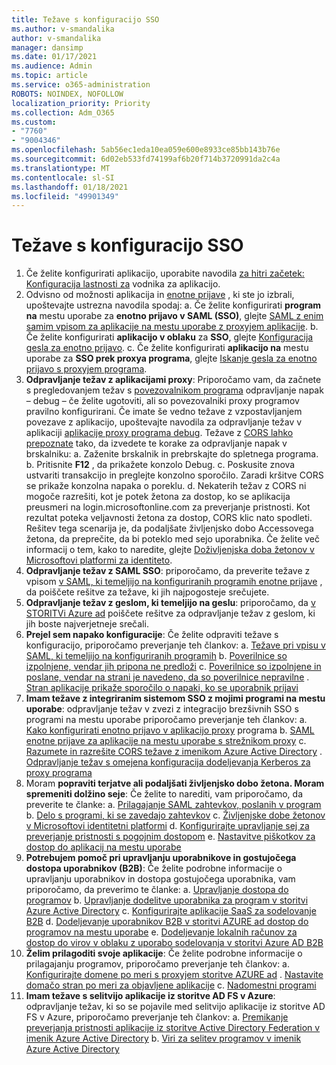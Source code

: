```yaml
---
title: Težave s konfiguracijo SSO
ms.author: v-smandalika
author: v-smandalika
manager: dansimp
ms.date: 01/17/2021
ms.audience: Admin
ms.topic: article
ms.service: o365-administration
ROBOTS: NOINDEX, NOFOLLOW
localization_priority: Priority
ms.collection: Adm_O365
ms.custom:
- "7760"
- "9004346"
ms.openlocfilehash: 5ab56ec1eda10ea059e600e8933ce85bb143b76e
ms.sourcegitcommit: 6d02eb533fd74199af6b20f714b3720991da2c4a
ms.translationtype: MT
ms.contentlocale: sl-SI
ms.lasthandoff: 01/18/2021
ms.locfileid: "49901349"
---
```

# <a name="sso-configuration-issues"></a>Težave s konfiguracijo SSO

1. Če želite konfigurirati aplikacijo, uporabite navodila [za hitri začetek: Konfiguracija lastnosti za](https://docs.microsoft.com/azure/active-directory/manage-apps/add-application-portal-configure) vodnika za aplikacijo.
2. Odvisno od možnosti aplikacija in [enotne prijave](https://docs.microsoft.com/azure/active-directory/manage-apps/sso-options) , ki ste jo izbrali, upoštevajte ustrezna navodila spodaj: a. Če želite konfigurirati **program na** mestu uporabe za **enotno prijavo v SAML (SSO)**, glejte [SAML z enim samim vpisom za aplikacije na mestu uporabe z proxyjem aplikacije](https://docs.microsoft.com/azure/active-directory/manage-apps/application-proxy-configure-single-sign-on-on-premises-apps).
    b. Če želite konfigurirati **aplikacijo v oblaku** za **SSO**, glejte [Konfiguracija gesla za enotno prijavo](https://docs.microsoft.com/azure/active-directory/manage-apps/configure-password-single-sign-on-non-gallery-applications).
    c. Če želite konfigurirati **aplikacijo na** mestu uporabe za **SSO prek proxya programa**, glejte [Iskanje gesla za enotno prijavo s proxyjem programa](https://docs.microsoft.com/azure/active-directory/manage-apps/application-proxy-configure-single-sign-on-password-vaulting).
3. **Odpravljanje težav z aplikacijami proxy**: Priporočamo vam, da začnete s pregledovanjem težav s [povezovalnikom programa](https://docs.microsoft.com/azure/active-directory/manage-apps/application-proxy-debug-connectors) odpravljanje napak – debug – če želite ugotoviti, ali so povezovalniki proxy programov pravilno konfigurirani. Če imate še vedno težave z vzpostavljanjem povezave z aplikacijo, upoštevajte navodila za odpravljanje težav v aplikaciji [aplikacije proxy programa debug](https://docs.microsoft.com/azure/active-directory/manage-apps/application-proxy-debug-apps). Težave z [CORS lahko prepoznate](https://docs.microsoft.com/azure/active-directory/manage-apps/application-proxy-understand-cors-issues#understand-and-identify-cors-issues) tako, da izvedete te korake za odpravljanje napak v brskalniku: a. Zaženite brskalnik in prebrskajte do spletnega programa.
    b. Pritisnite **F12** , da prikažete konzolo Debug.
    c. Poskusite znova ustvariti transakcijo in preglejte konzolno sporočilo. Zaradi kršitve CORS se prikaže konzolna napaka o poreklu.
    d. Nekaterih težav z CORS ni mogoče razrešiti, kot je potek žetona za dostop, ko se aplikacija preusmeri na login.microsoftonline.com za preverjanje pristnosti. Kot rezultat poteka veljavnosti žetona za dostop, CORS klic nato spodleti. Rešitev tega scenarija je, da podaljšate življenjsko dobo Accessovega žetona, da preprečite, da bi poteklo med sejo uporabnika. Če želite več informacij o tem, kako to naredite, glejte [Doživljenjska doba žetonov v Microsoftovi platformi za identiteto](https://docs.microsoft.com/azure/active-directory/develop/active-directory-configurable-token-lifetimes).
4. **Odpravljanje težav z SAML SSO**: priporočamo, da preverite težave z vpisom [v SAML, ki temeljijo na konfiguriranih programih enotne prijave](https://docs.microsoft.com/azure/active-directory/manage-apps/application-sign-in-problem-federated-sso-gallery) , da poiščete rešitve za težave, ki jih najpogosteje srečujete.
5. **Odpravljanje težav z geslom, ki temeljijo na geslu**: priporočamo, da [v STORITVi Azure ad](https://docs.microsoft.com/azure/active-directory/manage-apps/troubleshoot-password-based-sso) poiščete rešitve za odpravljanje težav z geslom, ki jih boste najverjetneje srečali.
6. **Prejel sem napako konfiguracije**: Če želite odpraviti težave s konfiguracijo, priporočamo preverjanje teh člankov: a. [Težave pri vpisu v SAML, ki temeljijo na konfiguriranih programih](https://docs.microsoft.com/azure/active-directory/manage-apps/application-sign-in-problem-federated-sso-gallery) b. [Poverilnice so izpolnjene, vendar jih pripona ne predloži](https://docs.microsoft.com/azure/active-directory/manage-apps/troubleshoot-password-based-sso#credentials-are-filled-in-but-the-extension-does-not-submit-them) c. [Poverilnice so izpolnjene in poslane, vendar na strani je navedeno, da so poverilnice nepravilne](https://docs.microsoft.com/azure/active-directory/manage-apps/troubleshoot-password-based-sso) . [Stran aplikacije prikaže sporočilo o napaki, ko se uporabnik prijavi](https://docs.microsoft.com/azure/active-directory/manage-apps/application-sign-in-problem-application-error)
7. **Imam težave z integriranim sistemom SSO z mojimi programi na mestu uporabe**: odpravljanje težav v zvezi z integracijo brezšivnih SSO s programi na mestu uporabe priporočamo preverjanje teh člankov: a. [Kako konfigurirati enotno prijavo v aplikacijo proxy](https://docs.microsoft.com/azure/active-directory/manage-apps/application-proxy-config-sso-how-to) programa b. [SAML enotne prijave za aplikacije na mestu uporabe s strežnikom proxy](https://docs.microsoft.com/azure/active-directory/manage-apps/application-proxy-configure-single-sign-on-on-premises-apps) c. [Razumete in razrešite CORS težave z imenikom Azure Active Directory](https://docs.microsoft.com/azure/active-directory/manage-apps/application-proxy-understand-cors-issues#solutions-for-application-proxy-cors-issues) . [Odpravljanje težav s omejena konfiguracija dodeljevanja Kerberos za proxy programa](https://docs.microsoft.com/azure/active-directory/manage-apps/application-proxy-back-end-kerberos-constrained-delegation-how-to)
8. Moram **popraviti terjatve ali podaljšati življenjsko dobo žetona. Moram spremeniti dolžino seje**: Če želite to narediti, vam priporočamo, da preverite te članke: a. [Prilagajanje SAML zahtevkov, poslanih v program](https://docs.microsoft.com/azure/active-directory/develop/active-directory-claims-mapping) b. [Delo s programi, ki se zavedajo zahtevkov](https://docs.microsoft.com/azure/active-directory/manage-apps/application-proxy-configure-for-claims-aware-applications) c. [Življenjske dobe žetonov v Microsoftovi identitetni platformi](https://docs.microsoft.com/azure/active-directory/develop/active-directory-configurable-token-lifetimes) d. [Konfigurirajte upravljanje sej za preverjanje pristnosti s pogojnim dostopom](https://docs.microsoft.com/azure/active-directory/conditional-access/howto-conditional-access-session-lifetime) e. [Nastavitve piškotkov za dostop do aplikacij na mestu uporabe](https://docs.microsoft.com/azure/active-directory/manage-apps/application-proxy-configure-cookie-settings)
9. **Potrebujem pomoč pri upravljanju uporabnikove in gostujočega dostopa uporabnikov (B2B)**: Če želite podrobne informacije o upravljanju uporabnikov in dostopa gostujočega uporabnika, vam priporočamo, da preverimo te članke: a. [Upravljanje dostopa do programov](https://docs.microsoft.com/azure/active-directory/manage-apps/what-is-access-management) b. [Upravljanje dodelitve uporabnika za program v storitvi Azure Active Directory](https://docs.microsoft.com/azure/active-directory/manage-apps/assign-user-or-group-access-portal) c. [Konfigurirajte aplikacije SaaS za sodelovanje B2B](https://docs.microsoft.com/azure/active-directory/external-identities/configure-saas-apps) d. [Dodeljevanje uporabnikov B2B v storitvi AZURE ad dostop do programov na mestu uporabe](https://docs.microsoft.com/azure/active-directory/external-identities/configure-saas-apps) e. [Dodeljevanje lokalnih računov za dostop do virov v oblaku z uporabo sodelovanja v storitvi Azure AD B2B](https://docs.microsoft.com/azure/active-directory/external-identities/hybrid-on-premises-to-cloud)
10. **Želim prilagoditi svoje aplikacije**: Če želite podrobne informacije o prilagajanju programov, priporočamo preverjanje teh člankov: a. [Konfigurirajte domene po meri s proxyjem storitve AZURE ad](https://docs.microsoft.com/azure/active-directory/manage-apps/application-proxy-configure-custom-domain) . [Nastavite domačo stran po meri za objavljene aplikacije](https://docs.microsoft.com/azure/active-directory/manage-apps/application-proxy-configure-custom-home-page) c. [Nadomestni programi](https://docs.microsoft.com/azure/active-directory/manage-apps/application-proxy-wildcard)
11. **Imam težave s selitvijo aplikacije iz storitve AD FS v Azure**: odpravljanje težav, ki so se pojavile med selitvijo aplikacije iz storitve AD FS v Azure, priporočamo preverjanje teh člankov: a. [Premikanje preverjanja pristnosti aplikacije iz storitve Active Directory Federation v imenik Azure Active Directory](https://docs.microsoft.com/azure/active-directory/manage-apps/migrate-adfs-apps-to-azure) b. [Viri za selitev programov v imenik Azure Active Directory](https://docs.microsoft.com/azure/active-directory/manage-apps/migration-resources)


